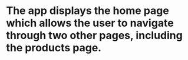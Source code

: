 # The app displays the home page which allows the user to navigate through two other pages, including the products page.
